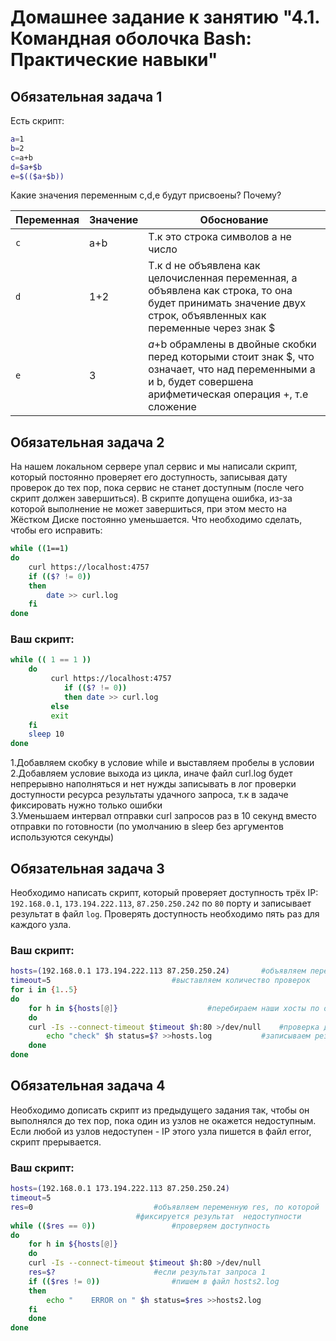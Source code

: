 # Домашнее задание к занятию "4.1. Командная оболочка Bash: Практические навыки"

## Обязательная задача 1

Есть скрипт:
```bash
a=1
b=2
c=a+b
d=$a+$b
e=$(($a+$b))
```

Какие значения переменным c,d,e будут присвоены? Почему?

| Переменная  	| Значение 	| Обоснование |
| ------------- | ------------- | ------------- |
| `c`  		| a+b  		| Т.к это строка символов а не число 		|
| `d`  		| 1+2  		| Т.к d не объявлена как целочисленная переменная, а объявлена как строка, то она будет принимать значение двух строк, объявленных 				     как переменные через знак $ 		|
| `e`  		| 3  		| $a+$b обрамлены в двойные скобки перед которыми стоит знак $, что означает, что над переменными a и b, будет совершена 					  арифметическая операция +, т.е сложение  		|


## Обязательная задача 2
На нашем локальном сервере упал сервис и мы написали скрипт, который постоянно проверяет его доступность, записывая дату проверок до тех пор, пока сервис не станет доступным (после чего скрипт должен завершиться). В скрипте допущена ошибка, из-за которой выполнение не может завершиться, при этом место на Жёстком Диске постоянно уменьшается. Что необходимо сделать, чтобы его исправить:
```bash
while ((1==1)
do
	curl https://localhost:4757
	if (($? != 0))
	then
		date >> curl.log
	fi
done
```

### Ваш скрипт:
```bash
while (( 1 == 1 ))
 	do
		 curl https://localhost:4757
 			if (($? != 0))
		 	then date >> curl.log
 		 else
 		 exit
 	fi
 	sleep 10
done

```
1.Добавляем скобку в условие while и выставляем пробелы в условии  
2.Добавляем условие выхода из цикла, иначе файл curl.log будет непрерывно наполняться и нет нужды записывать в лог проверки доступности ресурса результаты удачного запроса, т.к в задаче фиксировать нужно только ошибки  
3.Уменьшаем интервал отправки curl запросов раз в 10 секунд вместо отправки по готовности  (по умолчанию в sleep без аргументов используются секунды)  


## Обязательная задача 3
Необходимо написать скрипт, который проверяет доступность трёх IP: `192.168.0.1`, `173.194.222.113`, `87.250.250.242` по `80` порту и записывает результат в файл `log`. Проверять доступность необходимо пять раз для каждого узла.

### Ваш скрипт:
```bash
hosts=(192.168.0.1 173.194.222.113 87.250.250.24)  		#объявляем переменные наших хостов
timeout=5					   		#выставляем количество проверок
for i in {1..5}
do
    for h in ${hosts[@]}				 	#перебираем наши хосты по очереди
    do
	curl -Is --connect-timeout $timeout $h:80 >/dev/null 	#проверка доступности
        echo "check" $h status=$? >>hosts.log		   	#записываем результат
    done
done

```

## Обязательная задача 4
Необходимо дописать скрипт из предыдущего задания так, чтобы он выполнялся до тех пор, пока один из узлов не окажется недоступным. Если любой из узлов недоступен - IP этого узла пишется в файл error, скрипт прерывается.

### Ваш скрипт:
```bash
hosts=(192.168.0.1 173.194.222.113 87.250.250.24)
timeout=5
res=0							#объявляем переменную res, по которой 
							#фиксируется результат  недоступности
while (($res == 0))					#проверяем доступность
do
    for h in ${hosts[@]}
    do
	curl -Is --connect-timeout $timeout $h:80 >/dev/null
	res=$?						#если результат запроса 1
	if (($res != 0))				#пишем в файл hosts2.log
	then
	    echo "    ERROR on " $h status=$res >>hosts2.log
	fi
    done
done

```
